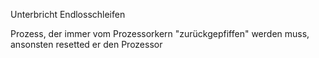 Unterbricht Endlosschleifen

Prozess, der immer vom Prozessorkern "zurückgepfiffen" werden muss, ansonsten resetted er den Prozessor 